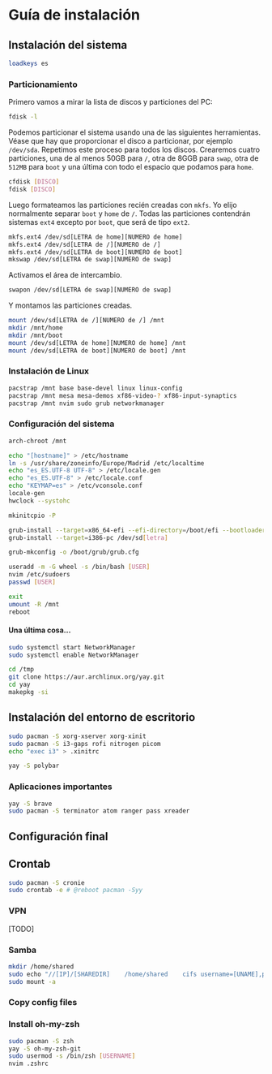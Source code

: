 # Guía de instalación
## Instalación del sistema
```bash
loadkeys es
```
### Particionamiento
Primero vamos a mirar la lista de discos y particiones del PC:
```bash
fdisk -l
```

Podemos particionar el sistema usando una de las siguientes herramientas. Véase que hay que proporcionar el disco a particionar, por ejemplo `/dev/sda`. Repetimos este proceso para todos los discos. Crearemos cuatro particiones, una de al menos 50GB para `/`, otra de 8GGB para `swap`, otra de `512MB` para `boot` y una última con todo el espacio que podamos para `home`. 
```bash
cfdisk [DISCO]
fdisk [DISCO]
```

Luego formateamos las particiones recién creadas con `mkfs`. Yo elijo normalmente separar `boot` y `home` de `/`. Todas las particiones contendrán sistemas `ext4` excepto por `boot`, que será de tipo `ext2`.
```bash
mkfs.ext4 /dev/sd[LETRA de home][NUMERO de home]
mkfs.ext4 /dev/sd[LETRA de /][NUMERO de /]
mkfs.ext4 /dev/sd[LETRA de boot][NUMERO de boot]
mkswap /dev/sd[LETRA de swap][NUMERO de swap]
```

Activamos el área de intercambio.
```bash
swapon /dev/sd[LETRA de swap][NUMERO de swap]
```

Y montamos las particiones creadas.
```bash
mount /dev/sd[LETRA de /][NUMERO de /] /mnt
mkdir /mnt/home
mkdir /mnt/boot
mount /dev/sd[LETRA de home][NUMERO de home] /mnt
mount /dev/sd[LETRA de boot][NUMERO de boot] /mnt
```

### Instalación de Linux
```bash
pacstrap /mnt base base-devel linux linux-config
pacstrap /mnt mesa mesa-demos xf86-video-? xf86-input-synaptics
pacstrap /mnt nvim sudo grub networkmanager
```

### Configuración del sistema    
```bash
arch-chroot /mnt    
```

```bash
echo "[hostname]" > /etc/hostname
ln -s /usr/share/zoneinfo/Europe/Madrid /etc/localtime
echo "es_ES.UTF-8 UTF-8" > /etc/locale.gen
echo "es_ES.UTF-8" > /etc/locale.conf
echo "KEYMAP=es" > /etc/vconsole.conf
locale-gen
hwclock --systohc
```

```bash
mkinitcpio -P
```

```bash
grub-install --target=x86_64-efi --efi-directory=/boot/efi --bootloader-id=GRUB
grub-install --target=i386-pc /dev/sd[letra]
```

```bash
grub-mkconfig -o /boot/grub/grub.cfg
```

```bash
useradd -m -G wheel -s /bin/bash [USER]
nvim /etc/sudoers
passwd [USER]
```

```bash
exit
umount -R /mnt
reboot
```

#### Una última cosa...

```bash
sudo systemctl start NetworkManager
sudo systemctl enable NetworkManager
```

```bash
cd /tmp
git clone https://aur.archlinux.org/yay.git
cd yay
makepkg -si
```

## Instalación del entorno de escritorio

```bash
sudo pacman -S xorg-xserver xorg-xinit
sudo pacman -S i3-gaps rofi nitrogen picom
echo "exec i3" > .xinitrc
```

```bash
yay -S polybar
```

### Aplicaciones importantes
```bash
yay -S brave
sudo pacman -S terminator atom ranger pass xreader
```

## Configuración final

## Crontab
```bash
sudo pacman -S cronie
sudo crontab -e # @reboot pacman -Syy
```

### VPN
[TODO]

### Samba
```bash
mkdir /home/shared
sudo echo "//[IP]/[SHAREDIR]	/home/shared	cifs username=[UNAME],password=[PASS],uid=[LOCALUSER],gid=[LOCALGROUP]	0	2" >> /etc/fstab
sudo mount -a
```

### Copy config files

### Install oh-my-zsh
```bash
sudo pacman -S zsh
yay -S oh-my-zsh-git
sudo usermod -s /bin/zsh [USERNAME]
nvim .zshrc
```
